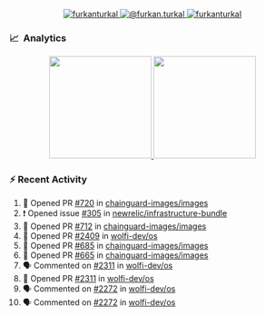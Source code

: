 <p align="center">
  <a href="https://linkedin.com/in/furkanturkal" target="blank">
    <img src="https://img.shields.io/badge/linkedin-%230077B5.svg?&style=for-the-badge&logo=linkedin&logoColor=white" alt="furkanturkal" />
  </a>
  <a href="https://medium.com/@furkan.turkal" target="blank">
    <img src="https://img.shields.io/badge/medium-%2312100E.svg?&style=for-the-badge&logo=medium&logoColor=white" alt="@furkan.turkal" />
  </a>
  <a href="https://twitter.com/furkanturkaI" target="blank">
    <img src="https://img.shields.io/badge/Twitter-1DA1F2?style=for-the-badge&logo=twitter&logoColor=white" alt="furkanturkaI" />
  </a>
</p>

### 📈 &nbsp;Analytics

<p align="center">
  <a href="https://coderstats.net/github/#Dentrax">
    <img height="180em" src="https://github-readme-stats-eight-theta.vercel.app/api?username=Dentrax&show_icons=true&theme=algolia&include_all_commits=true&count_private=true&line_height=26"/>
    <img height="180em" src="https://github-readme-stats-eight-theta.vercel.app/api/top-langs/?username=Dentrax&layout=compact&langs_count=8&theme=algolia&line_height=26"/>
  </a>
</p>

### :zap: Recent Activity

<!--START_SECTION:activity-->
1. 💪 Opened PR [#720](https://github.com/chainguard-images/images/pull/720) in [chainguard-images/images](https://github.com/chainguard-images/images)
2. ❗ Opened issue [#305](https://github.com/newrelic/infrastructure-bundle/issues/305) in [newrelic/infrastructure-bundle](https://github.com/newrelic/infrastructure-bundle)
3. 💪 Opened PR [#712](https://github.com/chainguard-images/images/pull/712) in [chainguard-images/images](https://github.com/chainguard-images/images)
4. 💪 Opened PR [#2409](https://github.com/wolfi-dev/os/pull/2409) in [wolfi-dev/os](https://github.com/wolfi-dev/os)
5. 💪 Opened PR [#685](https://github.com/chainguard-images/images/pull/685) in [chainguard-images/images](https://github.com/chainguard-images/images)
6. 💪 Opened PR [#665](https://github.com/chainguard-images/images/pull/665) in [chainguard-images/images](https://github.com/chainguard-images/images)
7. 🗣 Commented on [#2311](https://github.com/wolfi-dev/os/issues/2311) in [wolfi-dev/os](https://github.com/wolfi-dev/os)
8. 💪 Opened PR [#2311](https://github.com/wolfi-dev/os/pull/2311) in [wolfi-dev/os](https://github.com/wolfi-dev/os)
9. 🗣 Commented on [#2272](https://github.com/wolfi-dev/os/issues/2272) in [wolfi-dev/os](https://github.com/wolfi-dev/os)
10. 🗣 Commented on [#2272](https://github.com/wolfi-dev/os/issues/2272) in [wolfi-dev/os](https://github.com/wolfi-dev/os)
<!--END_SECTION:activity-->
